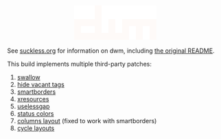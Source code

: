 <p align="center">
  <img src="dwm.png" />
</p>

See [suckless.org](dwm.suckless.org) for information on dwm, including [the original README](https://git.suckless.org/dwm/file/README.html).

This build implements multiple third-party patches:
1. [swallow](https://dwm.suckless.org/patches/swallow/)
2. [hide vacant tags](https://dwm.suckless.org/patches/hide_vacant_tags/)
3. [smartborders](https://dwm.suckless.org/patches/smartborders/)
4. [xresources](https://dwm.suckless.org/patches/xresources/)
5. [uselessgap](https://dwm.suckless.org/patches/uselessgap/)
6. [status colors](https://dwm.suckless.org/patches/statuscolors/)
7. [columns layout](https://dwm.suckless.org/patches/columns/) (fixed to work with smartborders)
8. [cycle layouts](https://dwm.suckless.org/patches/cyclelayouts/)
